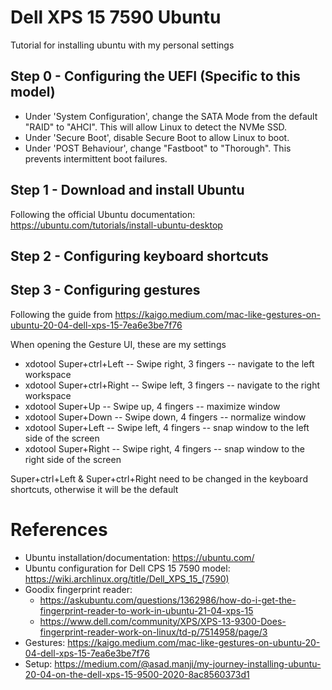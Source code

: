 # Dell XPS 15 7590 Ubuntu
Tutorial for installing ubuntu with my personal settings

## Step 0 - Configuring the UEFI (Specific to this model)
- Under 'System Configuration', change the SATA Mode from the default "RAID" to "AHCI". This will allow Linux to detect the NVMe SSD.
- Under 'Secure Boot', disable Secure Boot to allow Linux to boot.
- Under 'POST Behaviour', change "Fastboot" to "Thorough". This prevents intermittent boot failures.

## Step 1 - Download and install Ubuntu
Following the official Ubuntu documentation: https://ubuntu.com/tutorials/install-ubuntu-desktop

## Step 2 - Configuring keyboard shortcuts


## Step 3 - Configuring gestures
Following the guide from https://kaigo.medium.com/mac-like-gestures-on-ubuntu-20-04-dell-xps-15-7ea6e3be7f76 

When opening the Gesture UI, these are my settings
- xdotool Super+ctrl+Left    -- Swipe right, 3 fingers    -- navigate to the left workspace
- xdotool Super+ctrl+Right   -- Swipe left, 3 fingers     -- navigate to the right workspace
- xdotool Super+Up           -- Swipe up, 4 fingers       -- maximize window
- xdotool Super+Down         -- Swipe down, 4 fingers     -- normalize window
- xdotool Super+Left         -- Swipe left, 4 fingers     -- snap window to the left side of the screen
- xdotool Super+Right        -- Swipe right, 4 fingers    -- snap window to the right side of the screen

Super+ctrl+Left & Super+ctrl+Right need to be changed in the keyboard shortcuts, otherwise it will be the default

# References
- Ubuntu installation/documentation: https://ubuntu.com/
- Ubuntu configuration for Dell CPS 15 7590 model: https://wiki.archlinux.org/title/Dell_XPS_15_(7590)
- Goodix fingerprint reader:
  - https://askubuntu.com/questions/1362986/how-do-i-get-the-fingerprint-reader-to-work-in-ubuntu-21-04-xps-15
  - https://www.dell.com/community/XPS/XPS-13-9300-Does-fingerprint-reader-work-on-linux/td-p/7514958/page/3
- Gestures: https://kaigo.medium.com/mac-like-gestures-on-ubuntu-20-04-dell-xps-15-7ea6e3be7f76
- Setup: https://medium.com/@asad.manji/my-journey-installing-ubuntu-20-04-on-the-dell-xps-15-9500-2020-8ac8560373d1
